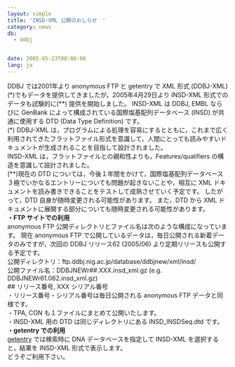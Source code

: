 ```yaml
---
layout: simple
title: 'INSD-XML 公開のおしらせ　'
category: news
db:
  - ddbj


date: 2005-05-23T00:00:00
lang: ja
---
```


<html>DDBJ では2001年より anonymous FTP と getentry で XML 形式 (DDBJ-XML)(*)でもデータを提供してきましたが，2005年4月29日より INSD-XML 形式でのデータも試験的に(**) 提供を開始しました。 INSD-XML は DDBJ, EMBL ならびに GenBank によって構成されている国際塩基配列データベース (INSD) が共通に使用する DTD (Data Type Definition) です。<br>(*) DDBJ-XML は，プログラムによる処理を容易にするとともに，これまで広く利用されてきたフラットファイル形式を意識して，人間にとっても読みやすいドキュメントが生成されることを目指して設計されました。<br>INSD-XML は，フラットファイルとの親和性よりも，Features/qualifiers の構造を意識して設計されました。<br>(**)現在の DTD については，今後１年間をかけて，国際塩基配列データベース３極でいかなるエントリーについても問題が起きないことや，相互に XML ドキュメントを読み書きできることをテストして成熟させていく予定です。 したがって，DTD 自身が随時変更される可能性があります。 また，DTD から XML ドキュメントに展開する部分についても随時変更される可能性があります。<br><b>・FTP サイトでの利用</b><br>anonymous FTP 公開ディレクトリとファイル名は次のような構成になっています。 現在 anonymous FTP で公開しているデータは，毎日公開される新着データのみですが，次回の DDBJ リリース62 (2005/06) より定期リリースも公開する予定です。<br>公開ディレクトリ：ftp.ddbj.nig.ac.jp/database/ddbjnew/xml/insd/<br>公開ファイル名：DDBJNEWr##.XXX.insd_xml.gz (e.g. DDBJNEWr61.062.insd_xml.gz)<br>## リリース番号, XXX シリアル番号<br>・リリース番号・シリアル番号は毎日公開される anonymous FTP データと同様です。<br>・TPA, CON も１ファイルにまとめて公開いたします。<br>・INSD-XML 用の DTD は同じディレクトリにある INSD_INSDSeq.dtd です。<br><b>・getentry での利用</b><br><a href="http://getentry.ddbj.nig.ac.jp/top-j.html">getentry</a> では検索時に DNA データベースを指定して INSD-XML を選択すると，結果を INSD-XML 形式で表示します。<br>どうぞご利用下さい。</html>
